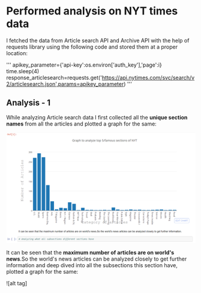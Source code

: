 # Performed analysis on NYT times data

I fetched the data from Article search API and Archive API with the help of requests library using the following code and stored them at a proper location:

'''
apikey_parameter={'api-key':os.environ['auth_key'],'page':i}
time.sleep(4)                                         
response_articlesearch=requests.get('https://api.nytimes.com/svc/search/v2/articlesearch.json',params=apikey_parameter)
'''

## Analysis - 1

While analyzing Article search data I first collected all the **unique section names** from all the articles and plotted a graph for the same:

![alt tag](https://github.com/ruchigupta19/Gupta_Ruchi_Spring2017/blob/master/midterm/Question2/output/5-famous-sections.PNG)

It can be seen that the **maximum number of articles are on world's news**.So the world's news articles can be analyzed closely to get further information and deep dived into all the subsections this section have, plotted a graph for the same:

![alt tag]




